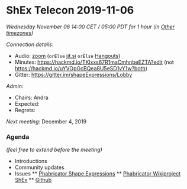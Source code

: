 # ShEx Telecon 2019-11-06

*Wednesday November 06 14:00 CET / 05:00 PDT for 1 hour (in [Other timezones](https://www.timeanddate.com/worldclock/fixedtime.html?msg=ShEx+CG&iso=20190911T14&p1=195&ah=1))*

*Connection details*:
* Audio: [zoom](https://zoom.us/j/441496948) (`orElse` [jit.si](https://meet.jit.si/ShEx) `orElse` [Hangouts](http://tinyurl.com/ShEx-hangouts))
* Minutes: https://hackmd.io/TKlxxs67R1maCmhnbeEZTA?edit (not https://hackmd.io/uYVOpGcBQea8U5eSD1vY1w?both)
* Gitter: https://gitter.im/shapeExpressions/Lobby

*Admin*:
 * Chairs: Andra
 * Expected: 
 * Regrets: 

*Next meeting*: December 4, 2019

### Agenda
*(feel free to extend before the meeting)*

* Introductions
* Community updates
* Issues
** [Phabricator Shape Expressions](https://phabricator.wikimedia.org/project/view/3789/)
** [Phabricator Wikiproject ShEx](https://phabricator.wikimedia.org/project/view/3356/)
** [Github](https://github.com/shexSpec/shex/issues)
